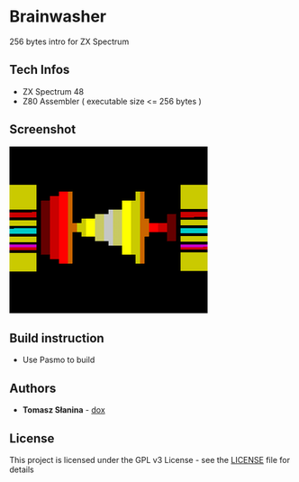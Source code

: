# Brainwasher
256 bytes intro for ZX Spectrum
## Tech Infos
* ZX Spectrum 48
* Z80 Assembler ( executable size <= 256 bytes )
## Screenshot
![Screenshot](screen.png)
## Build instruction
* Use Pasmo to build

## Authors
* **Tomasz Słanina** - [dox](https://github.com/tslanina)
## License
This project is licensed under the GPL v3 License - see the [LICENSE](LICENSE) file for details
